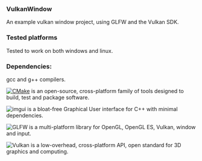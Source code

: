 ### VulkanWindow
An example vulkan window project, using GLFW and the Vulkan SDK.

### Tested platforms
Tested to work on both windows and linux.

### Dependencies:
gcc and g++ compilers.

[![CMake](https://img.shields.io/badge/CMake-blue?style=for-the-badge&logo=cmake&logoColor=%23064F8C)](https://cmake.org/) is an open-source, cross-platform family of tools designed to build, test and package software.

![imgui](https://github.com/ocornut/imgui) is a bloat-free Graphical User interface for C++ with minimal dependencies.

![GLFW](https://github.com/glfw/glfw) is a multi-platform library for OpenGL, OpenGL ES, Vulkan, window and input.

![Vulkan](https://www.vulkan.org/) is a low-overhead, cross-platform API, open standard for 3D graphics and computing.  
